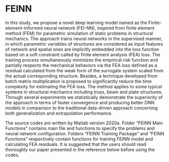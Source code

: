 # FEINN
In this study, we propose a novel deep learning model named as the Finite-element-informed neural network (FEI-NN), inspired from finite element method (FEM) for parametric simulation of static problems in structural mechanics. The approach trains neural networks in the supervised manner, in which parametric variables of structures are considered as input features of network and spatial ones are implicitly embedded into the loss function based on a soft constraint called by finite element analysis (FEA) loss. The training process simultaneously minimizes the empirical risk function and partially respects the mechanical behaviors via the FEA loss defined as a residual calculated from the weak form of the surrogate system scaled from the actual corresponding structure. Besides, a technique developed from batch matrix multiplication is proposed to significantly reduce the time complexity for estimating the FEA loss. The method applies to some typical systems in structural mechanics including truss, beam and plate structures. Through several experiments we statistically demonstrate the superiority of the approach in terms of faster convergence and producing better DNN models in comparison to the traditional data-driven approach concerning both generalization and extrapolation performance.

The source codes are written by Matlab version 2020a. Folder “FEINN Main Functions” contains main file and functions to specify the problems and neural network configuration. Folders “FEINN Training Package” and “FEINN Functions” respectively contain functions for training FEINN model and calculating FEA residuals. It is suggested that the users should read thoroughly our paper presented in the reference below before using the codes.
